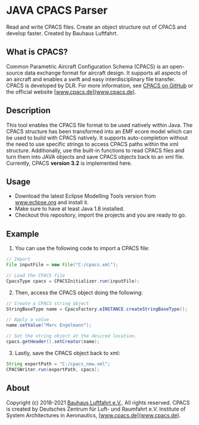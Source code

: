 # JAVA CPACS Parser
Read and write CPACS files. Create an object structure out of CPACS and develop faster. Created by Bauhaus Luftfahrt.

## What is CPACS?
Common Parametric Aircraft Configuration Schema (CPACS) is an open-source data exchange format for aircraft design. It supports all aspects of an aircraft and enables a swift and easy interdisciplinary file transfer. CPACS is developed by DLR. For more information, see [CPACS on GitHub](https://github.com/DLR-SL/CPACS) or the official website [www.cpacs.de](www.cpacs.de). 

## Description
This tool enables the CPACS file format to be used natively within Java. The CPACS structure has been transformed into an EMF ecore model which can be used to build with CPACS natively. It supports auto-completion without the need to use specific strings to access CPACS paths within the xml structure. Additionally, use the built-in functions to read CPACS files and turn them into JAVA objects and save CPACS objects back to an xml file. Currently, CPACS **version 3.2** is implemented here.

## Usage
* Download the latest Eclipse Modelling Tools version from www.eclipse.org and install it.
* Make sure to have at least Java 1.8 installed.
* Checkout this repository, import the projects and you are ready to go.

## Example
1. You can use the following code to import a CPACS file: 

```java
// Import 
File inputFile = new File("C:/cpacs.xml");

// Load the CPACS file
CpacsType cpacs = CPACSInitializer.run(inputFile);
```

2. Then, access the CPACS object doing the following: 

```java
// Create a CPACS string object
StringBaseType name = CpacsFactory.eINSTANCE.createStringBaseType();

// Apply a value 
name.setValue("Marc Engelmann");

// Set the string object at the desired location.
cpacs.getHeader().setCreator(name);
```

3. Lastly, save the CPACS object back to xml:

```java
String exportPath = "C:/cpacs_new.xml";
CPACSWriter.run(exportPath, cpacs);
```

## About

Copyright (c) 2018-2021 [Bauhaus Luftfahrt e.V.](http://www.bauhaus-luftfahrt.net/?set_language=en). All rights reserved. CPACS is created by Deutsches Zentrum für Luft- und Raumfahrt e.V. Institute of System Architectures in Aeronautics, [www.cpacs.de](www.cpacs.de).
